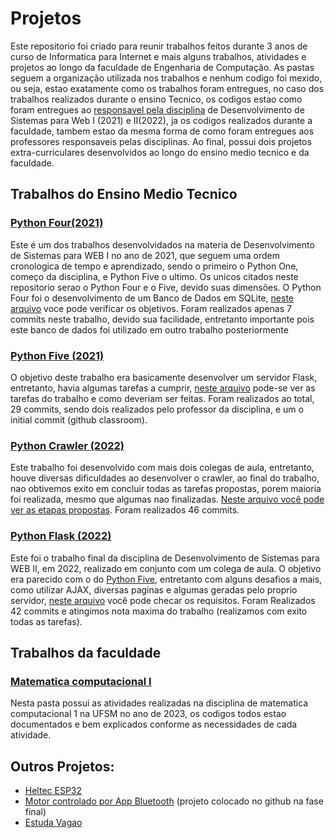 # Projetos
Este repositorio foi criado para reunir trabalhos feitos durante 3 anos de curso de Informatica para Internet e mais alguns trabalhos, atividades e projetos ao longo da faculdade de Engenharia de Computação.
As pastas seguem a organização utilizada nos trabalhos e nenhum codigo foi mexido, ou seja, estao exatamente como os trabalhos foram entregues, no caso dos trabalhos realizados durante o ensino Tecnico, os codigos estao como foram entregues ao [responsavel pela disciplina](https://github.com/henryzord) de Desenvolvimento de Sistemas para Web I (2021) e II(2022), ja os codigos realizados durante a faculdade, tambem estao da mesma forma de como foram entregues aos professores responsaveis pelas disciplinas. Ao final, possui dois projetos extra-curriculares desenvolvidos ao longo do ensino medio tecnico e da faculdade.
## Trabalhos do Ensino Medio Tecnico
### [Python Four(2021)](/PYTHON-FOUR/)
Este é um dos trabalhos desenvolvidados na materia de Desenvolvimento de Sistemas para WEB I no ano de 2021, que seguem uma ordem cronologica de tempo e aprendizado, sendo o primeiro o Python One, começo da disciplina, e Python Five o ultimo. Os unicos citados neste repositorio serao o Python Four e o Five, devido suas dimensões.
O Python Four foi o desenvolvimento de um Banco de Dados em SQLite, [neste arquivo](/PYTHON-FOUR/README.md) voce pode verificar os objetivos. Foram realizados apenas 7 commits neste trabalho, devido sua facilidade, entretanto importante pois este banco de dados foi utilizado em outro trabalho posteriormente
### [Python Five (2021)](/PYTHON-FIVE/) 
O objetivo deste trabalho era basicamente desenvolver um servidor Flask, entretanto, havia algumas tarefas a cumprir, [neste arquivo](/PYTHON-FIVE/README.md) pode-se ver as tarefas do trabalho e como deveriam ser feitas. Foram realizados ao total, 29 commits, sendo dois realizados pelo professor da disciplina, e um o initial commit (github classroom).
### [Python Crawler (2022)](/PYTHON-CRAWLER/)
Este trabalho foi desenvolvido com mais dois colegas de aula, entretanto, houve diversas dificuldades ao desenvolver o crawler, ao final do trabalho, nao obtivemos exito em concluir todas as tarefas propostas, porem maioria foi realizada, mesmo que algumas nao finalizadas. [Neste arquivo você pode ver as etapas propostas](/PYTHON-CRAWLER/README.md). Foram realizados 46 commits.
### [Python Flask (2022)](/PYTHON-FLASK/)
Este foi o trabalho final da disciplina de Desenvolvimento de Sistemas para WEB II, em 2022, realizado em conjunto com um colega de aula. O objetivo era parecido com o do [Python Five](/PYTHON-FIVE/), entretanto com alguns desafios a mais, como utilizar AJAX, diversas paginas e algumas geradas pelo proprio servidor, [neste arquivo](/PYTHON-FLASK/README.md) você pode checar os requisitos. Foram Realizados 42 commits e atingimos nota maxima do trabalho (realizamos com exito todas as tarefas).
## Trabalhos da faculdade
### [Matematica computacional I](/MATCOMP%201/)
Nesta pasta possui as atividades realizadas na disciplina de matematica computacional 1 na UFSM no ano de 2023, os codigos todos estao documentados e bem explicados conforme as necessidades de cada atividade.
## Outros Projetos:
- [Heltec ESP32](https://github.com/luizebaldoni/PROJETO-HELTECESP32)
- [Motor controlado por App Bluetooth](https://github.com/mBrond/motorBluetooth) (projeto colocado no github na fase final)
- [Estuda Vagao](https://github.com/luizebaldoni/EstudaVagao)